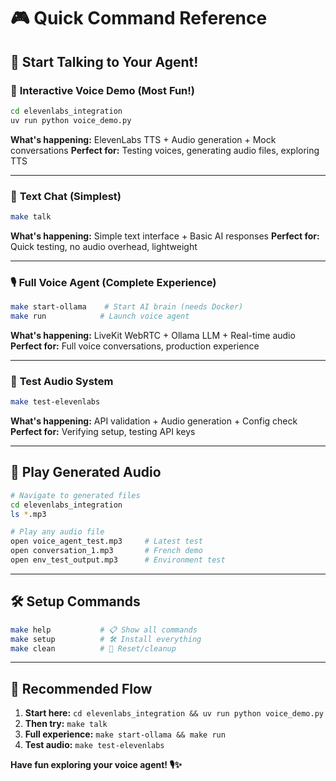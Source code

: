 # 🎮 Quick Command Reference

## 🚀 **Start Talking to Your Agent!**

### 🎪 **Interactive Voice Demo** (Most Fun!)
```bash
cd elevenlabs_integration
uv run python voice_demo.py
```
**What's happening:** ElevenLabs TTS + Audio generation + Mock conversations
**Perfect for:** Testing voices, generating audio files, exploring TTS

---

### 💬 **Text Chat** (Simplest)
```bash
make talk
```
**What's happening:** Simple text interface + Basic AI responses
**Perfect for:** Quick testing, no audio overhead, lightweight

---

### 🎙️ **Full Voice Agent** (Complete Experience)
```bash
make start-ollama    # Start AI brain (needs Docker)
make run            # Launch voice agent
```
**What's happening:** LiveKit WebRTC + Ollama LLM + Real-time audio
**Perfect for:** Full voice conversations, production experience

---

### 🧪 **Test Audio System**
```bash
make test-elevenlabs
```
**What's happening:** API validation + Audio generation + Config check
**Perfect for:** Verifying setup, testing API keys

---

## 🎵 **Play Generated Audio**
```bash
# Navigate to generated files
cd elevenlabs_integration
ls *.mp3

# Play any audio file
open voice_agent_test.mp3     # Latest test
open conversation_1.mp3       # French demo
open env_test_output.mp3      # Environment test
```

---

## 🛠️ **Setup Commands**
```bash
make help           # 📋 Show all commands
make setup          # 🛠️ Install everything
make clean          # 🧹 Reset/cleanup
```

---

## 🎯 **Recommended Flow**
1. **Start here:** `cd elevenlabs_integration && uv run python voice_demo.py`
2. **Then try:** `make talk` 
3. **Full experience:** `make start-ollama && make run`
4. **Test audio:** `make test-elevenlabs`

**Have fun exploring your voice agent! 🎙️✨**